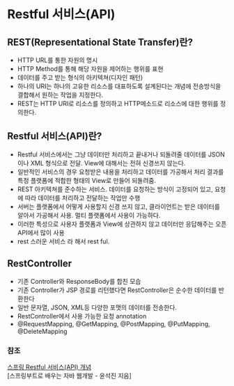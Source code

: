 # Restful 서비스(API)
## REST(Representational State Transfer)란?
  - HTTP URL를 통한 자원의 명시
  - HTTP Method를 통해 해당 자원을 제어하는 행위를 표현
  - 데이터를 주고 받는 형식의 아키텍쳐(디자인 패턴)
  - 하나의 URI는 하나의 고유한 리소스를 대표하도록 설계된다는 개념에 전송방식을 결합해서 원하는 작업을 지정한다. 
  - REST는 HTTP URI로 리소스를 정의하고 HTTP메소드로 리소스에 대한 행위를 정의한다.

## Restful 서비스(API)란?
  - Restful 서비스에서는 그냥 데이터만 처리하고 끝내거나 되돌려줄 데이터를 JSON이나 XML 형식으로 전달. View에 대해서는 전혀 신경쓰지 않는다.
  - 일반적인 서비스의 경우 요청받은 내용을 처리하고 데이터를 가공해서 처리 결과를 특정 플랫폼에 적합한 형태의 View로 만들어 되돌려줌.
  - REST 아키텍쳐를 준수하는 서비스. 데이터를 요청하는 방식이 고정되어 있고, 요청에 따라 데이터를 처리하고 전달하는 작업만 수행
  - 서버는 플랫폼에서 어떻게 사용할지 신경 쓰지 않고, 클라이언트는 받은 데이터를 알아서 가공해서 사용. 멀티 플랫폼에서 사용이 가능하다.
  - 이러한 특성으로 사용자 플랫폼과 View에 상관하지 않고 데이터만 응답해주는 오픈API에서 많이 사용
  - rest 스러운 서비스 라 해서 rest ful.
## RestController
  - 기존 Controller와 ResponseBody를 합친 모습
  - 기존 Controller가 JSP 경로를 리턴했다면 RestController은 순수한 데이터를 반환한다
  - 일반 문자열, JSON, XML등 다양한 포맷의 데이터를 전송한다.
  - RestController에서 사용 가능한 요청 annotation
  - @RequestMapping, @GetMapping, @PostMapping, @PutMapping, @DeleteMapping



### 참조
[스프링 Restful 서비스(API) 개념](https://codevang.tistory.com/260?category=849481)<br>
[스프링부트로 배우는 자바 웹개발 - 윤석진 지음]<br>
